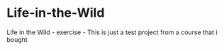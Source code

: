 # Life-in-the-Wild
Life in the Wild - exercise - This is just a test project from a course that i bought